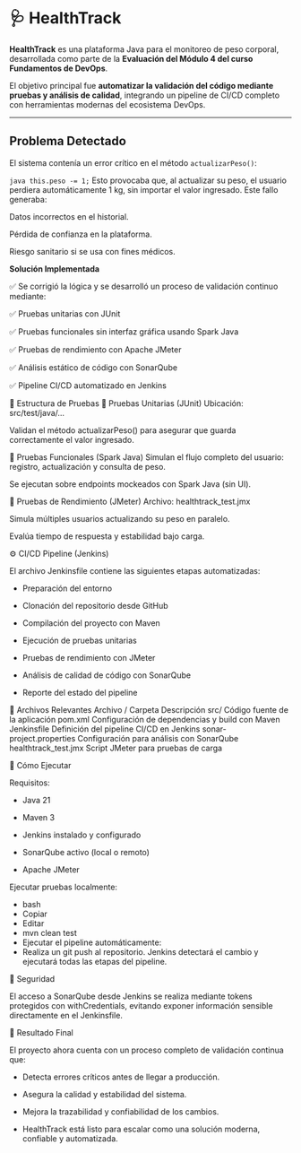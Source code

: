 # 🩺 HealthTrack

**HealthTrack** es una plataforma Java para el monitoreo de peso corporal, desarrollada como parte de la **Evaluación del Módulo 4 del curso Fundamentos de DevOps**.

El objetivo principal fue **automatizar la validación del código mediante pruebas y análisis de calidad**, integrando un pipeline de CI/CD completo con herramientas modernas del ecosistema DevOps.

---

## Problema Detectado

El sistema contenía un error crítico en el método `actualizarPeso()`:

```java this.peso -= 1;```
Esto provocaba que, al actualizar su peso, el usuario perdiera automáticamente 1 kg, sin importar el valor ingresado. Este fallo generaba:

Datos incorrectos en el historial.

Pérdida de confianza en la plataforma.

Riesgo sanitario si se usa con fines médicos.

**Solución Implementada**

✅ Se corrigió la lógica y se desarrolló un proceso de validación continuo mediante:

✅ Pruebas unitarias con JUnit

✅ Pruebas funcionales sin interfaz gráfica usando Spark Java

✅ Pruebas de rendimiento con Apache JMeter

✅ Análisis estático de código con SonarQube

✅ Pipeline CI/CD automatizado en Jenkins

🧪 Estructura de Pruebas
🔹 Pruebas Unitarias (JUnit)
Ubicación: src/test/java/...

Validan el método actualizarPeso() para asegurar que guarda correctamente el valor ingresado.

🔹 Pruebas Funcionales (Spark Java)
Simulan el flujo completo del usuario: registro, actualización y consulta de peso.

Se ejecutan sobre endpoints mockeados con Spark Java (sin UI).

🔹 Pruebas de Rendimiento (JMeter)
Archivo: healthtrack_test.jmx

Simula múltiples usuarios actualizando su peso en paralelo.

Evalúa tiempo de respuesta y estabilidad bajo carga.

⚙️ CI/CD Pipeline (Jenkins)

El archivo Jenkinsfile contiene las siguientes etapas automatizadas:

- Preparación del entorno

- Clonación del repositorio desde GitHub

- Compilación del proyecto con Maven

- Ejecución de pruebas unitarias

- Pruebas de rendimiento con JMeter

- Análisis de calidad de código con SonarQube

- Reporte del estado del pipeline

📁 Archivos Relevantes
Archivo / Carpeta	Descripción
src/	Código fuente de la aplicación
pom.xml	Configuración de dependencias y build con Maven
Jenkinsfile	Definición del pipeline CI/CD en Jenkins
sonar-project.properties	Configuración para análisis con SonarQube
healthtrack_test.jmx	Script JMeter para pruebas de carga

🚀 Cómo Ejecutar

Requisitos:

- Java 21

- Maven 3

- Jenkins instalado y configurado

- SonarQube activo (local o remoto)

- Apache JMeter

Ejecutar pruebas localmente:

- bash
- Copiar
- Editar
- mvn clean test
- Ejecutar el pipeline automáticamente:
- Realiza un git push al repositorio. Jenkins detectará el cambio y ejecutará todas las etapas del pipeline.

🔐 Seguridad

El acceso a SonarQube desde Jenkins se realiza mediante tokens protegidos con withCredentials, evitando exponer información sensible directamente en el Jenkinsfile.

📌 Resultado Final

El proyecto ahora cuenta con un proceso completo de validación continua que:

- Detecta errores críticos antes de llegar a producción.

- Asegura la calidad y estabilidad del sistema.

- Mejora la trazabilidad y confiabilidad de los cambios.

- HealthTrack está listo para escalar como una solución moderna, confiable y automatizada.






